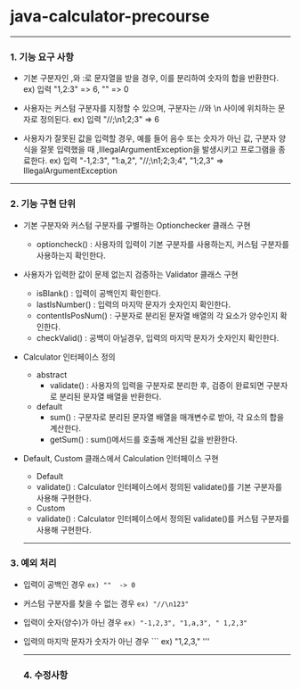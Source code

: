 # java-calculator-precourse
----------

### 1. 기능 요구 사항

* 기본 구분자인 ,와 :로 문자열을 받을 경우, 이를 분리하여 숫자의 합을 반환한다.
  ex) 입력 "1,2:3" => 6, "" => 0

* 사용자는 커스텀 구분자를 지정할 수 있으며, 구분자는 //와 \n 사이에 위치하는 문자로 정의된다.
  ex) 입력 "//;\n1;2;3" => 6

* 사용자가 잘못된 값을 입력할 경우, 예를 들어 음수 또는 숫자가 아닌 값, 구분자 양식을 잘못 입력했을 때 ,IllegalArgumentException을 발생시키고 프로그램을 종료한다.
  ex) 입력 "-1,2:3", "1:a,2", "//;\n1;2;3;4", "1;2,3" => IllegalArgumentException

---------

### 2. 기능 구현 단위

* 기본 구분자와 커스텀 구분자를 구별하는 Optionchecker 클래스 구현
   + optioncheck() : 사용자의 입력이 기본 구분자를 사용하는지, 커스텀 구분자를 사용하는지 확인한다.

* 사용자가 입력한 값이 문제 없는지 검증하는 Validator 클래스 구현
   - isBlank() : 입력이 공백인지 확인한다.
   - lastIsNumber() : 입력의 마지막 문자가 숫자인지 확인한다.
   - contentIsPosNum() : 구분자로 분리된 문자열 배열의 각 요소가 양수인지 확인한다.
   - checkValid() : 공백이 아닐경우, 입력의 마지막 문자가 숫자인지 확인한다.

* Calculator 인터페이스 정의
   + abstract
      - validate() : 사용자의 입력을 구분자로 분리한 후, 검증이 완료되면 구분자로 분리된 문자열 배열을 반환한다.
   + default
      - sum() : 구분자로 분리된 문자열 배열을 매개변수로 받아, 각 요소의 합을 계산한다.
      - getSum() : sum()메서드를 호출해 계산된 값을 반환한다.

* Default, Custom 클래스에서 Calculation 인터페이스 구현
   + Default
   - validate() : Calculator 인터페이스에서 정의된 validate()를 기본 구분자를 사용해 구현한다.
   + Custom
   - validate() : Calculator 인터페이스에서 정의된 validate()를 커스텀 구분자를 사용해 구현한다.

  ---------
### 3. 예외 처리

* 입력이 공백인 경우 ``` ex) ""  -> 0 ```

* 커스텀 구분자를 찾을 수 없는 경우 ``` ex) "//\n123" ```

* 입력이 숫자(양수)가 아닌 경우 ``` ex) "-1,2,3", "1,a,3", " 1,2,3" ```

* 입력의 마지막 문자가 숫자가 아닌 경우 ``` ex) "1,2,3," '''

  ------
  ### 4. 수정사항
